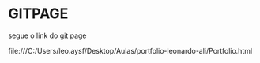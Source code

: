 # GITPAGE

segue o link do git page

file:///C:/Users/leo.aysf/Desktop/Aulas/portfolio-leonardo-ali/Portfolio.html

